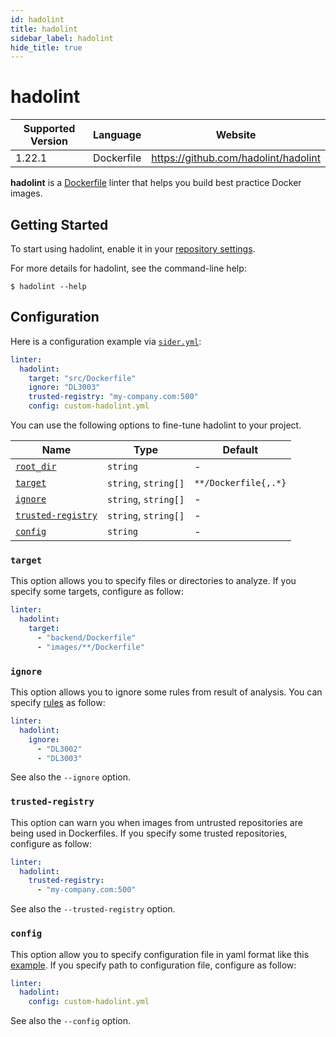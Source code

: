 ```yaml
---
id: hadolint
title: hadolint
sidebar_label: hadolint
hide_title: true
---
```


# hadolint

| Supported Version | Language   | Website                              |
| ----------------- | ---------- | ------------------------------------ |
| 1.22.1            | Dockerfile | https://github.com/hadolint/hadolint |

**hadolint** is a [Dockerfile](https://docs.docker.com/engine/reference/builder) linter that helps you build best practice Docker images.

## Getting Started

To start using hadolint, enable it in your [repository settings](../../getting-started/repository-settings.md).

For more details for hadolint, see the command-line help:

```shell
$ hadolint --help
```

## Configuration

Here is a configuration example via [`sider.yml`](../../getting-started/custom-configuration.md):

```yaml
linter:
  hadolint:
    target: "src/Dockerfile"
    ignore: "DL3003"
    trusted-registry: "my-company.com:500"
    config: custom-hadolint.yml
```

You can use the following options to fine-tune hadolint to your project.

| Name                                                                                  | Type                 | Default              |
| ------------------------------------------------------------------------------------- | -------------------- | -------------------- |
| [`root_dir`](../../getting-started/custom-configuration.md#linteranalyzer_idroot_dir) | `string`             | -                    |
| [`target`](#target)                                                                   | `string`, `string[]` | `**/Dockerfile{,.*}` |
| [`ignore`](#ignore)                                                                   | `string`, `string[]` | -                    |
| [`trusted-registry`](#trusted-registry)                                               | `string`, `string[]` | -                    |
| [`config`](#config)                                                                   | `string`             | -                    |

### `target`

This option allows you to specify files or directories to analyze. If you specify some targets, configure as follow:

```Yaml
linter:
  hadolint:
    target:
      - "backend/Dockerfile"
      - "images/**/Dockerfile"
```

### `ignore`

This option allows you to ignore some rules from result of analysis. You can specify [rules](https://github.com/hadolint/hadolint#rules) as follow:

```yaml
linter:
  hadolint:
    ignore:
      - "DL3002"
      - "DL3003"
```

See also the `--ignore` option.

### `trusted-registry`

This option can warn you when images from untrusted repositories are being used in Dockerfiles. If you specify some trusted repositories, configure as follow:

```yaml
linter:
  hadolint:
    trusted-registry:
      - "my-company.com:500"
```

See also the `--trusted-registry` option.

### `config`

This option allow you to specify configuration file in yaml format like this [example](https://github.com/hadolint/hadolint#configure). If you specify path to configuration file, configure as follow:

```yaml
linter:
  hadolint:
    config: custom-hadolint.yml
```

See also the `--config` option.
